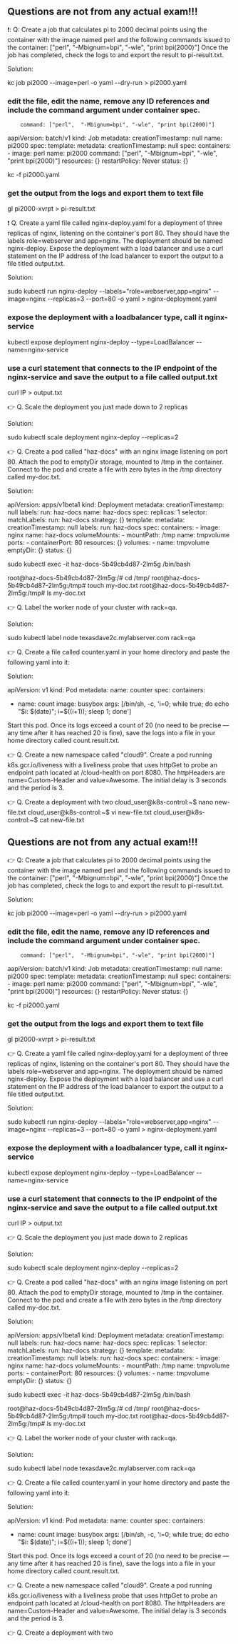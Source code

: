 ## Questions are not from any actual exam!!!



❗: Q:  Create a job that calculates pi to 2000 decimal points using the container with the image named perl
and the following commands issued to the container:  ["perl",  "-Mbignum=bpi", "-wle", "print bpi(2000)"]
Once the job has completed, check the logs to and export the result to pi-result.txt.

Solution:

kc job pi2000 --image=perl -o yaml --dry-run > pi2000.yaml

### edit the file, edit the name, remove any ID references and include the command argument under container spec.

        command: ["perl",  "-Mbignum=bpi", "-wle", "print bpi(2000)"]


aapiVersion: batch/v1
kind: Job
metadata:
  creationTimestamp: null
  name: pi2000
spec:
  template:
    metadata:
      creationTimestamp: null
    spec:
      containers:
      - image: perl
        name: pi2000
        command: ["perl",  "-Mbignum=bpi", "-wle", "print bpi(2000)"]
        resources: {}
      restartPolicy: Never
status: {}


kc -f pi2000.yaml

### get the output from the logs and export them to text file

gl pi2000-xvrpt > pi-result.txt



❗ Q. Create a yaml file called nginx-deploy.yaml for a deployment of three replicas of nginx, listening on the container's port 80.
They should have the labels role=webserver and app=nginx. The deployment should be named nginx-deploy.
Expose the deployment with a load balancer and use a curl statement on the IP address of the load balancer
to export the output to a file titled output.txt.


Solution:

sudo kubectl run nginx-deploy --labels="role=webserver,app=nginx" --image=nginx --replicas=3 --port=80 -o yaml > nginx-deployment.yaml

### expose the deployment with a loadbalancer type, call it nginx-service

kubectl expose deployment nginx-deploy --type=LoadBalancer --name=nginx-service

### use a curl statement that connects to the IP endpoint of the nginx-service and save the output to a file called output.txt

curl IP > output.txt




:point_right: Q.  Scale the deployment you just made down to 2 replicas

Solution:

sudo kubectl scale deployment nginx-deploy --replicas=2



:point_right: Q. Create a pod called "haz-docs" with an nginx image listening on port 80.
Attach the pod to emptyDir storage, mounted to /tmp in the container.
Connect to the pod and create a file with zero bytes in the /tmp directory called my-doc.txt.

Solution:

apiVersion: apps/v1beta1
kind: Deployment
metadata:
  creationTimestamp: null
  labels:
    run: haz-docs
  name: haz-docs
spec:
  replicas: 1
  selector:
    matchLabels:
      run: haz-docs
  strategy: {}
  template:
    metadata:
      creationTimestamp: null
      labels:
        run: haz-docs
    spec:
      containers:
      - image: nginx
        name: haz-docs
        volumeMounts:
        - mountPath: /tmp
          name: tmpvolume
        ports:
        - containerPort: 80
        resources: {}
      volumes:
      - name: tmpvolume
        emptyDir: {}
status: {}


sudo kubectl exec -it haz-docs-5b49cb4d87-2lm5g /bin/bash

root@haz-docs-5b49cb4d87-2lm5g:/# cd /tmp/
root@haz-docs-5b49cb4d87-2lm5g:/tmp# touch my-doc.txt
root@haz-docs-5b49cb4d87-2lm5g:/tmp# ls
my-doc.txt


:point_right: Q. Label the worker node of your cluster with rack=qa.

Solution:

sudo kubectl label node texasdave2c.mylabserver.com rack=qa


:point_right: Q.  Create a file called counter.yaml in your home directory and paste the following yaml into it:

Solution:

apiVersion: v1
kind: Pod
metadata:
  name: counter
spec:
  containers:
  - name: count
    image: busybox
    args: [/bin/sh, -c, 'i=0; while true; do echo "$i: $(date)"; i=$((i+1)); sleep 1; done']

Start this pod.
Once its logs exceed a count of 20 (no need to be precise — any time after it has reached 20 is fine),
save the logs into a file in your home directory called count.result.txt.


:point_right: Q.
Create a new namespace called "cloud9".
Create a pod running k8s.gcr.io/liveness with a liveliness probe that uses httpGet to
probe an endpoint path located at /cloud-health on port 8080.
The httpHeaders are name=Custom-Header and value=Awesome.
The initial delay is 3 seconds and the period is 3.



:point_right: Q. Create a deployment with two
cloud_user@k8s-control:~$ nano new-file.txt
cloud_user@k8s-control:~$ vi new-file.txt
cloud_user@k8s-control:~$ cat new-file.txt
## Questions are not from any actual exam!!!



:point_right: Q:  Create a job that calculates pi to 2000 decimal points using the container with the image named perl
and the following commands issued to the container:  ["perl",  "-Mbignum=bpi", "-wle", "print bpi(2000)"]
Once the job has completed, check the logs to and export the result to pi-result.txt.

Solution:

kc job pi2000 --image=perl -o yaml --dry-run > pi2000.yaml

### edit the file, edit the name, remove any ID references and include the command argument under container spec.

        command: ["perl",  "-Mbignum=bpi", "-wle", "print bpi(2000)"]


aapiVersion: batch/v1
kind: Job
metadata:
  creationTimestamp: null
  name: pi2000
spec:
  template:
    metadata:
      creationTimestamp: null
    spec:
      containers:
      - image: perl
        name: pi2000
        command: ["perl",  "-Mbignum=bpi", "-wle", "print bpi(2000)"]
        resources: {}
      restartPolicy: Never
status: {}


kc -f pi2000.yaml

### get the output from the logs and export them to text file

gl pi2000-xvrpt > pi-result.txt



:point_right: Q. Create a yaml file called nginx-deploy.yaml for a deployment of three replicas of nginx, listening on the container's port 80.
They should have the labels role=webserver and app=nginx. The deployment should be named nginx-deploy.
Expose the deployment with a load balancer and use a curl statement on the IP address of the load balancer
to export the output to a file titled output.txt.


Solution:

sudo kubectl run nginx-deploy --labels="role=webserver,app=nginx" --image=nginx --replicas=3 --port=80 -o yaml > nginx-deployment.yaml

### expose the deployment with a loadbalancer type, call it nginx-service

kubectl expose deployment nginx-deploy --type=LoadBalancer --name=nginx-service

### use a curl statement that connects to the IP endpoint of the nginx-service and save the output to a file called output.txt

curl IP > output.txt




:point_right: Q.  Scale the deployment you just made down to 2 replicas

Solution:

sudo kubectl scale deployment nginx-deploy --replicas=2



:point_right: Q. Create a pod called "haz-docs" with an nginx image listening on port 80.
Attach the pod to emptyDir storage, mounted to /tmp in the container.
Connect to the pod and create a file with zero bytes in the /tmp directory called my-doc.txt.

Solution:

apiVersion: apps/v1beta1
kind: Deployment
metadata:
  creationTimestamp: null
  labels:
    run: haz-docs
  name: haz-docs
spec:
  replicas: 1
  selector:
    matchLabels:
      run: haz-docs
  strategy: {}
  template:
    metadata:
      creationTimestamp: null
      labels:
        run: haz-docs
    spec:
      containers:
      - image: nginx
        name: haz-docs
        volumeMounts:
        - mountPath: /tmp
          name: tmpvolume
        ports:
        - containerPort: 80
        resources: {}
      volumes:
      - name: tmpvolume
        emptyDir: {}
status: {}


sudo kubectl exec -it haz-docs-5b49cb4d87-2lm5g /bin/bash

root@haz-docs-5b49cb4d87-2lm5g:/# cd /tmp/
root@haz-docs-5b49cb4d87-2lm5g:/tmp# touch my-doc.txt
root@haz-docs-5b49cb4d87-2lm5g:/tmp# ls
my-doc.txt


:point_right: Q. Label the worker node of your cluster with rack=qa.

Solution:

sudo kubectl label node texasdave2c.mylabserver.com rack=qa


:point_right: Q.  Create a file called counter.yaml in your home directory and paste the following yaml into it:

Solution:

apiVersion: v1
kind: Pod
metadata:
  name: counter
spec:
  containers:
  - name: count
    image: busybox
    args: [/bin/sh, -c, 'i=0; while true; do echo "$i: $(date)"; i=$((i+1)); sleep 1; done']

Start this pod.
Once its logs exceed a count of 20 (no need to be precise — any time after it has reached 20 is fine),
save the logs into a file in your home directory called count.result.txt.


:point_right: Q.
Create a new namespace called "cloud9".
Create a pod running k8s.gcr.io/liveness with a liveliness probe that uses httpGet to
probe an endpoint path located at /cloud-health on port 8080.
The httpHeaders are name=Custom-Header and value=Awesome.
The initial delay is 3 seconds and the period is 3.



:point_right: Q. Create a deployment with two
